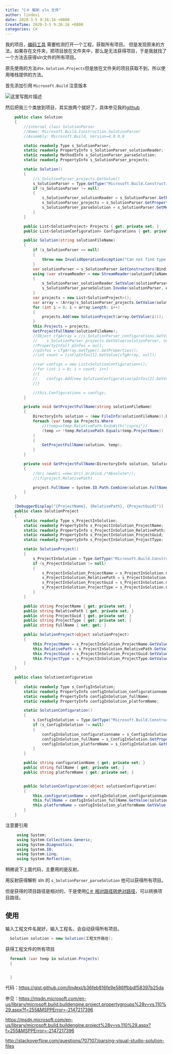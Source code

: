```yaml
---
title: "C＃ 解析 sln 文件"
author: lindexi
date: 2020-3-5 9:26:16 +0800
CreateTime: 2020-3-5 9:26:16 +0800
categories: C#
---
```


我的项目，[编码工具](https://marketplace.visualstudio.com/items?itemName=lindexigd.vs-extension-18109) 需要检测打开一个工程，获取所有项目。
但是发现原来的方法，如果存在文件夹，把项目放在文件夹中，那么是无法获得项目，于是我就找了一个方法去获得sln文件的所有项目。

<!--more-->



<div id="toc"></div>

原先使用的方法`dte.Solution.Projects`但是放在文件夹的项目获取不到，所以使用堆栈提供的方法。

首先添加引用  `Microsoft.Build` 注意版本

![这里写图片描述](http://img.blog.csdn.net/20170209103948364?watermark/2/text/aHR0cDovL2Jsb2cuY3Nkbi5uZXQvbGluZGV4aV9nZA==/font/5a6L5L2T/fontsize/400/fill/I0JBQkFCMA==/dissolve/70/gravity/SouthEast)

然后把我三个类放到项目，其实放两个就好了，具体参见我的[github](https://gist.github.com/lindexi/b36feb816fe9e586ffbbdf58397b25da)


```csharp
    public class Solution
    {
        //internal class SolutionParser
        //Name: Microsoft.Build.Construction.SolutionParser
        //Assembly: Microsoft.Build, Version=4.0.0.0

        static readonly Type s_SolutionParser;
        static readonly PropertyInfo s_SolutionParser_solutionReader;
        static readonly MethodInfo s_SolutionParser_parseSolution;
        static readonly PropertyInfo s_SolutionParser_projects;

        static Solution()
        {
            //s_SolutionParser_projects.GetValue()
            s_SolutionParser = Type.GetType("Microsoft.Build.Construction.SolutionParser, Microsoft.Build, Version=4.0.0.0, Culture=neutral, PublicKeyToken=b03f5f7f11d50a3a", false, false);
            if (s_SolutionParser != null)
            {
                s_SolutionParser_solutionReader = s_SolutionParser.GetProperty("SolutionReader", BindingFlags.NonPublic | BindingFlags.Instance);
                s_SolutionParser_projects = s_SolutionParser.GetProperty("Projects", BindingFlags.NonPublic | BindingFlags.Instance);
                s_SolutionParser_parseSolution = s_SolutionParser.GetMethod("ParseSolution", BindingFlags.NonPublic | BindingFlags.Instance);
            }
        }

        public List<SolutionProject> Projects { get; private set; }
        public List<SolutionConfiguration> Configurations { get; private set; }

        public Solution(string solutionFileName)
        {
            if (s_SolutionParser == null)
            {
                throw new InvalidOperationException("Can not find type 'Microsoft.Build.Construction.SolutionParser' are you missing a assembly reference to 'Microsoft.Build.dll'?");
            }
            var solutionParser = s_SolutionParser.GetConstructors(BindingFlags.Instance | BindingFlags.NonPublic).First().Invoke(null);
            using (var streamReader = new StreamReader(solutionFileName))
            {
                s_SolutionParser_solutionReader.SetValue(solutionParser, streamReader, null);
                s_SolutionParser_parseSolution.Invoke(solutionParser, null);
            }
            var projects = new List<SolutionProject>();
            var array = (Array)s_SolutionParser_projects.GetValue(solutionParser, null);
            for (int i = 0; i < array.Length; i++)
            {
                projects.Add(new SolutionProject(array.GetValue(i)));
            }
            this.Projects = projects;
            GetProjectFullName(solutionFileName);
            //Object cfgArray = //s_SolutionParser_configurations.GetValue
            //    s_SolutionParser_projects.GetValue(solutionParser, null);
            //PropertyInfo[] pInfos = null;
            //pInfos = cfgArray.GetType().GetProperties();
            //int count = (int)pInfos[1].GetValue(cfgArray, null);

            //var configs = new List<SolutionConfiguration>();
            //for (int i = 0; i < count; i++)
            //{
            //    configs.Add(new SolutionConfiguration(pInfos[2].GetValue(cfgArray, new object[] { i })));
            //}

            //this.Configurations = configs;
        }

        private void GetProjectFullName(string solutionFileName)
        {
            DirectoryInfo solution = (new FileInfo(solutionFileName)).Directory;
            foreach (var temp in Projects.Where
                //(temp=>temp.RelativePath.EndsWith("csproj"))
                (temp => !temp.RelativePath.Equals(temp.ProjectName))
            )
            {
                GetProjectFullName(solution, temp);
            }
        }

        private void GetProjectFullName(DirectoryInfo solution, SolutionProject project)
        {
            //Uri newUri =new Uri(,UriKind./*Absolute*/);
            //if(project.RelativePath)

            project.FullName = System.IO.Path.Combine(solution.FullName, project.RelativePath);
        }
    }

    [DebuggerDisplay("{ProjectName}, {RelativePath}, {ProjectGuid}")]
    public class SolutionProject
    {
        static readonly Type s_ProjectInSolution;
        static readonly PropertyInfo s_ProjectInSolution_ProjectName;
        static readonly PropertyInfo s_ProjectInSolution_RelativePath;
        static readonly PropertyInfo s_ProjectInSolution_ProjectGuid;
        static readonly PropertyInfo s_ProjectInSolution_ProjectType;

        static SolutionProject()
        {
            s_ProjectInSolution = Type.GetType("Microsoft.Build.Construction.ProjectInSolution, Microsoft.Build, Version=4.0.0.0, Culture=neutral, PublicKeyToken=b03f5f7f11d50a3a", false, false);
            if (s_ProjectInSolution != null)
            {
                s_ProjectInSolution_ProjectName = s_ProjectInSolution.GetProperty("ProjectName", BindingFlags.NonPublic | BindingFlags.Instance);
                s_ProjectInSolution_RelativePath = s_ProjectInSolution.GetProperty("RelativePath", BindingFlags.NonPublic | BindingFlags.Instance);
                s_ProjectInSolution_ProjectGuid = s_ProjectInSolution.GetProperty("ProjectGuid", BindingFlags.NonPublic | BindingFlags.Instance);
                s_ProjectInSolution_ProjectType = s_ProjectInSolution.GetProperty("ProjectType", BindingFlags.NonPublic | BindingFlags.Instance);
            }
        }

        public string ProjectName { get; private set; }
        public string RelativePath { get; private set; }
        public string ProjectGuid { get; private set; }
        public string ProjectType { get; private set; }
        public string FullName { set; get; }

        public SolutionProject(object solutionProject)
        {
            this.ProjectName = s_ProjectInSolution_ProjectName.GetValue(solutionProject, null) as string;
            this.RelativePath = s_ProjectInSolution_RelativePath.GetValue(solutionProject, null) as string;
            this.ProjectGuid = s_ProjectInSolution_ProjectGuid.GetValue(solutionProject, null) as string;
            this.ProjectType = s_ProjectInSolution_ProjectType.GetValue(solutionProject, null).ToString();
        }
    }

    public class SolutionConfiguration
    {
        static readonly Type s_ConfigInSolution;
        static readonly PropertyInfo configInSolution_configurationname;
        static readonly PropertyInfo configInSolution_fullName;
        static readonly PropertyInfo configInSolution_platformName;

        static SolutionConfiguration()
        {
            s_ConfigInSolution = Type.GetType("Microsoft.Build.Construction.ConfigurationInSolution, Microsoft.Build, Version=4.0.0.0, Culture=neutral, PublicKeyToken=b03f5f7f11d50a3a", false, false);
            if (s_ConfigInSolution != null)
            {
                configInSolution_configurationname = s_ConfigInSolution.GetProperty("ConfigurationName", BindingFlags.NonPublic | BindingFlags.Instance);
                configInSolution_fullName = s_ConfigInSolution.GetProperty("FullName", BindingFlags.NonPublic | BindingFlags.Instance);
                configInSolution_platformName = s_ConfigInSolution.GetProperty("PlatformName", BindingFlags.NonPublic | BindingFlags.Instance);
            }
        }

        public string configurationName { get; private set; }
        public string fullName { get; private set; }
        public string platformName { get; private set; }


        public SolutionConfiguration(object solutionConfiguration)
        {
            this.configurationName = configInSolution_configurationname.GetValue(solutionConfiguration, null) as string;
            this.fullName = configInSolution_fullName.GetValue(solutionConfiguration, null) as string;
            this.platformName = configInSolution_platformName.GetValue(solutionConfiguration, null) as string;
        }
    }
```

注意要引用


```csharp
     using System;
     using System.Collections.Generic;
     using System.Diagnostics;
     using System.IO;
     using System.Linq;
     using System.Reflection;

```

稍微说下上面代码，主要用的是反射。

用反射获得解析 sln 的 `s_SolutionParser_parseSolution` 他可以获得所有项目。

但是获得的项目路径是相对的，于是使用[C＃ 相对路径转绝对路径](http://lindexi.oschina.io/lindexi/post/C-%E7%9B%B8%E5%AF%B9%E8%B7%AF%E5%BE%84%E8%BD%AC%E7%BB%9D%E5%AF%B9%E8%B7%AF%E5%BE%84/)，可以转换项目路径。

## 使用

输入工程文件名就好，输入工程名，会自动获得所有项目。


```csharp
  Solution solution = new Solution(工程文件路径);
```

获得工程文件的所有项目


```csharp
  foreach (var temp in solution.Projects)
  {


  }
```



<script src="https://gist.github.com/lindexi/b36feb816fe9e586ffbbdf58397b25da.js"></script>

代码：https://gist.github.com/lindexi/b36feb816fe9e586ffbbdf58397b25da

参见：https://msdn.microsoft.com/en-us/library/microsoft.build.buildengine.project.propertygroups%28v=vs.110%29.aspx?f=255&MSPPError=-2147217396

https://msdn.microsoft.com/en-us/library/microsoft.build.buildengine.project%28v=vs.110%29.aspx?f=255&MSPPError=-2147217396

http://stackoverflow.com/questions/707107/parsing-visual-studio-solution-files

